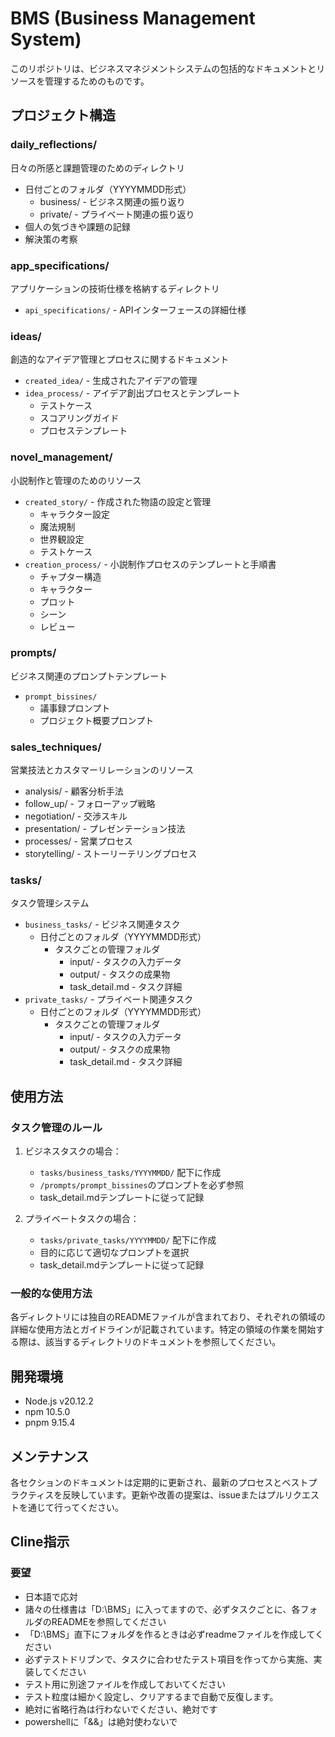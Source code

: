 # BMS (Business Management System)

このリポジトリは、ビジネスマネジメントシステムの包括的なドキュメントとリソースを管理するためのものです。

## プロジェクト構造

### daily_reflections/
日々の所感と課題管理のためのディレクトリ
- 日付ごとのフォルダ（YYYYMMDD形式）
  - business/ - ビジネス関連の振り返り
  - private/ - プライベート関連の振り返り
- 個人の気づきや課題の記録
- 解決策の考察

### app_specifications/
アプリケーションの技術仕様を格納するディレクトリ
- `api_specifications/` - APIインターフェースの詳細仕様

### ideas/
創造的なアイデア管理とプロセスに関するドキュメント
- `created_idea/` - 生成されたアイデアの管理
- `idea_process/` - アイデア創出プロセスとテンプレート
  - テストケース
  - スコアリングガイド
  - プロセステンプレート

### novel_management/
小説制作と管理のためのリソース
- `created_story/` - 作成された物語の設定と管理
  - キャラクター設定
  - 魔法規制
  - 世界観設定
  - テストケース
- `creation_process/` - 小説制作プロセスのテンプレートと手順書
  - チャプター構造
  - キャラクター
  - プロット
  - シーン
  - レビュー

### prompts/
ビジネス関連のプロンプトテンプレート
- `prompt_bissines/`
  - 議事録プロンプト
  - プロジェクト概要プロンプト

### sales_techniques/
営業技法とカスタマーリレーションのリソース
- analysis/ - 顧客分析手法
- follow_up/ - フォローアップ戦略
- negotiation/ - 交渉スキル
- presentation/ - プレゼンテーション技法
- processes/ - 営業プロセス
- storytelling/ - ストーリーテリングプロセス

### tasks/
タスク管理システム
- `business_tasks/` - ビジネス関連タスク
  - 日付ごとのフォルダ（YYYYMMDD形式）
    - タスクごとの管理フォルダ
      - input/ - タスクの入力データ
      - output/ - タスクの成果物
      - task_detail.md - タスク詳細
- `private_tasks/` - プライベート関連タスク
  - 日付ごとのフォルダ（YYYYMMDD形式）
    - タスクごとの管理フォルダ
      - input/ - タスクの入力データ
      - output/ - タスクの成果物
      - task_detail.md - タスク詳細

## 使用方法

### タスク管理のルール
1. ビジネスタスクの場合：
   - `tasks/business_tasks/YYYYMMDD/` 配下に作成
   - `/prompts/prompt_bissines`のプロンプトを必ず参照
   - task_detail.mdテンプレートに従って記録

2. プライベートタスクの場合：
   - `tasks/private_tasks/YYYYMMDD/` 配下に作成
   - 目的に応じて適切なプロンプトを選択
   - task_detail.mdテンプレートに従って記録

### 一般的な使用方法
各ディレクトリには独自のREADMEファイルが含まれており、それぞれの領域の詳細な使用方法とガイドラインが記載されています。特定の領域の作業を開始する際は、該当するディレクトリのドキュメントを参照してください。

## 開発環境

- Node.js v20.12.2
- npm 10.5.0
- pnpm 9.15.4

## メンテナンス

各セクションのドキュメントは定期的に更新され、最新のプロセスとベストプラクティスを反映しています。更新や改善の提案は、issueまたはプルリクエストを通じて行ってください。

## Cline指示
### 要望
- 日本語で応対
- 諸々の仕様書は「D:\BMS」に入ってますので、必ずタスクごとに、各フォルダのREADMEを参照してください
- 「D:\BMS」直下にフォルダを作るときは必ずreadmeファイルを作成してください
- 必ずテストドリブンで、タスクに合わせたテスト項目を作ってから実施、実装してください
- テスト用に別途ファイルを作成しておいてください
- テスト粒度は細かく設定し、クリアするまで自動で反復します。
- 絶対に省略行為は行わないでください、絶対です
- powershellに「&&」は絶対使わないで